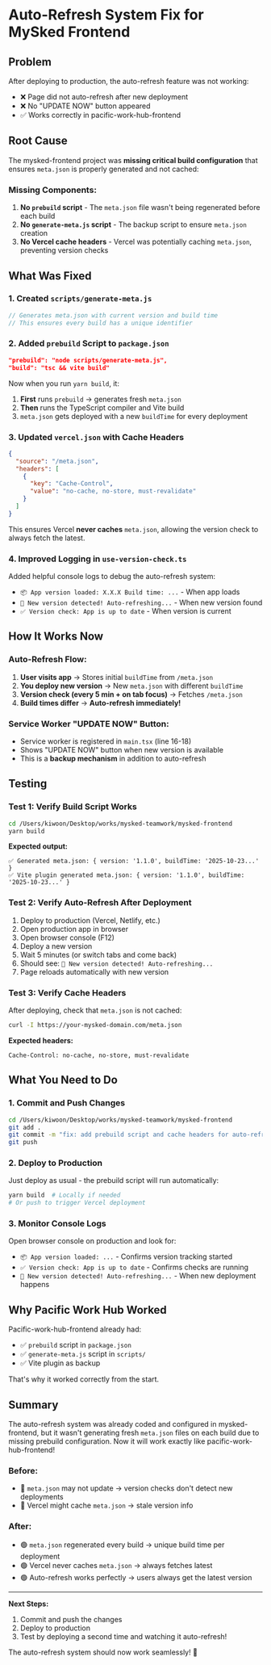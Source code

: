# Auto-Refresh System Fix for MySked Frontend

## Problem

After deploying to production, the auto-refresh feature was not working:
- ❌ Page did not auto-refresh after new deployment
- ❌ No "UPDATE NOW" button appeared
- ✅ Works correctly in pacific-work-hub-frontend

## Root Cause

The mysked-frontend project was **missing critical build configuration** that ensures `meta.json` is properly generated and not cached:

### Missing Components:

1. **No `prebuild` script** - The `meta.json` file wasn't being regenerated before each build
2. **No `generate-meta.js` script** - The backup script to ensure `meta.json` creation
3. **No Vercel cache headers** - Vercel was potentially caching `meta.json`, preventing version checks

## What Was Fixed

### 1. Created `scripts/generate-meta.js`
```javascript
// Generates meta.json with current version and build time
// This ensures every build has a unique identifier
```

### 2. Added `prebuild` Script to `package.json`
```json
"prebuild": "node scripts/generate-meta.js",
"build": "tsc && vite build"
```

Now when you run `yarn build`, it:
1. **First** runs `prebuild` → generates fresh `meta.json`
2. **Then** runs the TypeScript compiler and Vite build
3. `meta.json` gets deployed with a new `buildTime` for every deployment

### 3. Updated `vercel.json` with Cache Headers
```json
{
  "source": "/meta.json",
  "headers": [
    {
      "key": "Cache-Control",
      "value": "no-cache, no-store, must-revalidate"
    }
  ]
}
```

This ensures Vercel **never caches** `meta.json`, allowing the version check to always fetch the latest.

### 4. Improved Logging in `use-version-check.ts`
Added helpful console logs to debug the auto-refresh system:
- `📦 App version loaded: X.X.X Build time: ...` - When app loads
- `🔄 New version detected! Auto-refreshing...` - When new version found
- `✅ Version check: App is up to date` - When version is current

## How It Works Now

### Auto-Refresh Flow:
1. **User visits app** → Stores initial `buildTime` from `/meta.json`
2. **You deploy new version** → New `meta.json` with different `buildTime`
3. **Version check (every 5 min + on tab focus)** → Fetches `/meta.json`
4. **Build times differ** → **Auto-refresh immediately!**

### Service Worker "UPDATE NOW" Button:
- Service worker is registered in `main.tsx` (line 16-18)
- Shows "UPDATE NOW" button when new version is available
- This is a **backup mechanism** in addition to auto-refresh

## Testing

### Test 1: Verify Build Script Works

```bash
cd /Users/kiwoon/Desktop/works/mysked-teamwork/mysked-frontend
yarn build
```

**Expected output:**
```
✅ Generated meta.json: { version: '1.1.0', buildTime: '2025-10-23...' }
✅ Vite plugin generated meta.json: { version: '1.1.0', buildTime: '2025-10-23...' }
```

### Test 2: Verify Auto-Refresh After Deployment

1. Deploy to production (Vercel, Netlify, etc.)
2. Open production app in browser
3. Open browser console (F12)
4. Deploy a new version
5. Wait 5 minutes (or switch tabs and come back)
6. Should see: `🔄 New version detected! Auto-refreshing...`
7. Page reloads automatically with new version

### Test 3: Verify Cache Headers

After deploying, check that `meta.json` is not cached:

```bash
curl -I https://your-mysked-domain.com/meta.json
```

**Expected headers:**
```
Cache-Control: no-cache, no-store, must-revalidate
```

## What You Need to Do

### 1. **Commit and Push Changes**
```bash
cd /Users/kiwoon/Desktop/works/mysked-teamwork/mysked-frontend
git add .
git commit -m "fix: add prebuild script and cache headers for auto-refresh system"
git push
```

### 2. **Deploy to Production**
Just deploy as usual - the prebuild script will run automatically:
```bash
yarn build  # Locally if needed
# Or push to trigger Vercel deployment
```

### 3. **Monitor Console Logs**
Open browser console on production and look for:
- `📦 App version loaded: ...` - Confirms version tracking started
- `✅ Version check: App is up to date` - Confirms checks are running
- `🔄 New version detected! Auto-refreshing...` - When new deployment happens

## Why Pacific Work Hub Worked

Pacific-work-hub-frontend already had:
- ✅ `prebuild` script in `package.json`
- ✅ `generate-meta.js` script in `scripts/`
- ✅ Vite plugin as backup

That's why it worked correctly from the start.

## Summary

The auto-refresh system was already coded and configured in mysked-frontend, but it wasn't generating fresh `meta.json` files on each build due to missing prebuild configuration. Now it will work exactly like pacific-work-hub-frontend!

### Before:
- 🔴 `meta.json` may not update → version checks don't detect new deployments
- 🔴 Vercel might cache `meta.json` → stale version info

### After:
- 🟢 `meta.json` regenerated every build → unique build time per deployment
- 🟢 Vercel never caches `meta.json` → always fetches latest
- 🟢 Auto-refresh works perfectly → users always get the latest version

---

**Next Steps:**
1. Commit and push the changes
2. Deploy to production
3. Test by deploying a second time and watching it auto-refresh!

The auto-refresh system should now work seamlessly! 🚀

